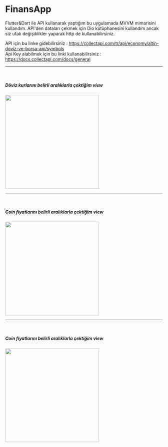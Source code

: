 # FinansApp
Flutter&Dart ile API kullanarak yaptığım bu uygulamada MVVM mimarisini kullandım. API'den dataları çekmek için Dio kütüphanesini kullandım ancak siz ufak değişiklikler yaparak http de kullanabilirsiniz.



API için bu linke gidebilirsiniz : https://collectapi.com/tr/api/economy/altin-doviz-ve-borsa-api/symbols
<br>
Api Key alabilmek için bu linki kullanabilirsiniz : https://docs.collectapi.com/docs/general

<hr>
<br>

<h5>Döviz kurlarını belirli aralıklarla çektiğim view</h5>

<img src="https://user-images.githubusercontent.com/51122010/200757779-c5782b20-d262-49ce-abc8-0b425f5d1d7f.png" width="300"/>

<hr>
<br>

<h5>Coin fiyatlarını belirli aralıklarla çektiğim view</h5>

<img src="https://user-images.githubusercontent.com/51122010/200760115-4753a223-c4ec-4088-895f-7f09271962a8.png" width="300"/>

<hr>
<br>

<h5>Coin fiyatlarını belirli aralıklarla çektiğim view</h5>

<img src="https://user-images.githubusercontent.com/51122010/200760918-beed198b-e9bf-4a46-a6c5-62ecf8a352a9.png" width="300"/>
